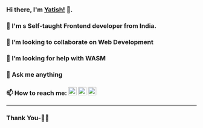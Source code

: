 ### Hi there, I'm [Yatish!](https://suwalka.github.io/yatish/) 👋.
### 🔭 I'm s Self-taught Frontend developer from India.
### 👯 I’m looking to collaborate on Web Development
### 🤔 I’m looking for help with WASM
### 💬 Ask me anything
### 📫 How to reach me: [<img src="https://cdn.jsdelivr.net/npm/simple-icons@v3/icons/linkedin.svg" width="22px" >](https://www.linkedin.com/in/yatish-1/) [<img src="https://cdn.jsdelivr.net/npm/simple-icons@v3/icons/twitter.svg" width="22px" >](https://twitter.com/yksuwalka) [<img src="https://cdn.jsdelivr.net/npm/simple-icons@v3/icons/gmail.svg" width="22px" >](mailto:yatishsuwalkays@gmail.com)
***********************************

### Thank You-🙏🏼
